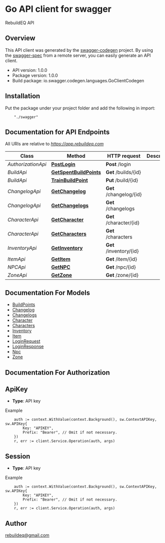 # Go API client for swagger

RebuildEQ API

## Overview
This API client was generated by the [swagger-codegen](https://github.com/swagger-api/swagger-codegen) project.  By using the [swagger-spec](https://github.com/swagger-api/swagger-spec) from a remote server, you can easily generate an API client.

- API version: 1.0.0
- Package version: 1.0.0
- Build package: io.swagger.codegen.languages.GoClientCodegen

## Installation
Put the package under your project folder and add the following in import:
```
    "./swagger"
```

## Documentation for API Endpoints

All URIs are relative to *https://app.rebuildeq.com*

Class | Method | HTTP request | Description
------------ | ------------- | ------------- | -------------
*AuthorizationApi* | [**PostLogin**](docs/AuthorizationApi.md#postlogin) | **Post** /login | 
*BuildApi* | [**GetSpentBuildPoints**](docs/BuildApi.md#getspentbuildpoints) | **Get** /builds/{id} | 
*BuildApi* | [**TrainBuildPoint**](docs/BuildApi.md#trainbuildpoint) | **Put** /build/{id} | 
*ChangelogApi* | [**GetChangelog**](docs/ChangelogApi.md#getchangelog) | **Get** /changelog/{id} | 
*ChangelogApi* | [**GetChangelogs**](docs/ChangelogApi.md#getchangelogs) | **Get** /changelogs | 
*CharacterApi* | [**GetCharacter**](docs/CharacterApi.md#getcharacter) | **Get** /character/{id} | 
*CharacterApi* | [**GetCharacters**](docs/CharacterApi.md#getcharacters) | **Get** /characters | 
*InventoryApi* | [**GetInventory**](docs/InventoryApi.md#getinventory) | **Get** /inventory/{id} | 
*ItemApi* | [**GetItem**](docs/ItemApi.md#getitem) | **Get** /item/{id} | 
*NPCApi* | [**GetNPC**](docs/NPCApi.md#getnpc) | **Get** /npc/{id} | 
*ZoneApi* | [**GetZone**](docs/ZoneApi.md#getzone) | **Get** /zone/{id} | 


## Documentation For Models

 - [BuildPoints](docs/BuildPoints.md)
 - [Changelog](docs/Changelog.md)
 - [Changelogs](docs/Changelogs.md)
 - [Character](docs/Character.md)
 - [Characters](docs/Characters.md)
 - [Inventory](docs/Inventory.md)
 - [Item](docs/Item.md)
 - [LoginRequest](docs/LoginRequest.md)
 - [LoginResponse](docs/LoginResponse.md)
 - [Npc](docs/Npc.md)
 - [Zone](docs/Zone.md)


## Documentation For Authorization

## ApiKey
- **Type**: API key 

Example
```
	auth := context.WithValue(context.Background(), sw.ContextAPIKey, sw.APIKey{
		Key: "APIKEY",
		Prefix: "Bearer", // Omit if not necessary.
	})
    r, err := client.Service.Operation(auth, args)
```
## Session
- **Type**: API key 

Example
```
	auth := context.WithValue(context.Background(), sw.ContextAPIKey, sw.APIKey{
		Key: "APIKEY",
		Prefix: "Bearer", // Omit if not necessary.
	})
    r, err := client.Service.Operation(auth, args)
```

## Author

rebuildeq@gmail.com

